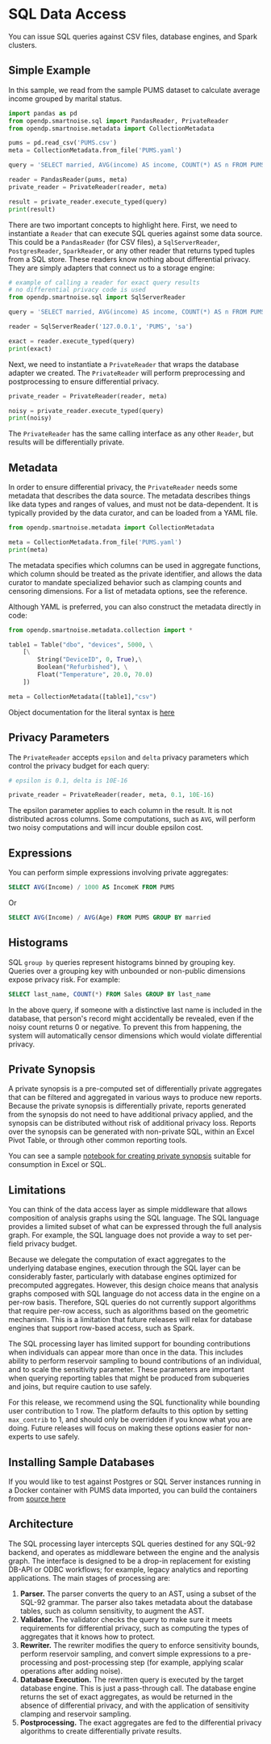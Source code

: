 # SQL Data Access

You can issue SQL queries against CSV files, database engines, and Spark clusters.

## Simple Example

In this sample, we read from the sample PUMS dataset to calculate average income grouped by marital status.

```python
import pandas as pd
from opendp.smartnoise.sql import PandasReader, PrivateReader
from opendp.smartnoise.metadata import CollectionMetadata

pums = pd.read_csv('PUMS.csv')
meta = CollectionMetadata.from_file('PUMS.yaml')

query = 'SELECT married, AVG(income) AS income, COUNT(*) AS n FROM PUMS.PUMS GROUP BY married'

reader = PandasReader(pums, meta)
private_reader = PrivateReader(reader, meta)

result = private_reader.execute_typed(query)
print(result)
```

There are two important concepts to highlight here.  First, we need to instantiate a `Reader` that can execute SQL queries against some data source.  This could be a `PandasReader` (for CSV files), a `SqlServerReader`, `PostgresReader`, `SparkReader`, or any other reader that returns typed tuples from a SQL store.  These readers know nothing about differential privacy.  They are simply adapters that connect us to a storage engine:

```python
# example of calling a reader for exact query results
# no differential privacy code is used
from opendp.smartnoise.sql import SqlServerReader

query = 'SELECT married, AVG(income) AS income, COUNT(*) AS n FROM PUMS.PUMS_large GROUP BY married'

reader = SqlServerReader('127.0.0.1', 'PUMS', 'sa')

exact = reader.execute_typed(query)
print(exact)
```

Next, we need to instantiate a `PrivateReader` that wraps the database adapter we created.  The `PrivateReader` will perform preprocessing and postprocessing to ensure differential privacy.

```python
private_reader = PrivateReader(reader, meta)

noisy = private_reader.execute_typed(query)
print(noisy)
```

The `PrivateReader` has the same calling interface as any other `Reader`, but results will be differentially private.

## Metadata

In order to ensure differential privacy, the `PrivateReader` needs some metadata that describes the data source.  The metadata describes things like data types and ranges of values, and must not be data-dependent.  It is typically provided by the data curator, and can be loaded from a YAML file.

```python
from opendp.smartnoise.metadata import CollectionMetadata

meta = CollectionMetadata.from_file('PUMS.yaml')
print(meta)
```

The metadata specifies which columns can be used in aggregate functions, which column should be treated as the private identifier, and allows the data curator to mandate specialized behavior such as clamping counts and censoring dimensions.  For a list of metadata options, see the reference.

Although YAML is preferred, you can also construct the metadata directly in code:

```python
from opendp.smartnoise.metadata.collection import *

table1 = Table("dbo", "devices", 5000, \
    [\
        String("DeviceID", 0, True),\
        Boolean("Refurbished"), \
        Float("Temperature", 20.0, 70.0)
    ])

meta = CollectionMetadata([table1],"csv")
```
Object documentation for the literal syntax is [here](https://opendifferentialprivacy.github.io/smartnoise-samples/docs/api/system/metadata/collection.html)

## Privacy Parameters

The `PrivateReader` accepts `epsilon` and `delta` privacy parameters which control the privacy budget for each query:

```python
# epsilon is 0.1, delta is 10E-16

private_reader = PrivateReader(reader, meta, 0.1, 10E-16)
```

The epsilon parameter applies to each column in the result. It is not distributed across columns.  Some computations, such as `AVG`, will perform two noisy computations and will incur double epsilon cost.

## Expressions

You can perform simple expressions involving private aggregates:

```sql
SELECT AVG(Income) / 1000 AS IncomeK FROM PUMS
```

Or

```sql
SELECT AVG(Income) / AVG(Age) FROM PUMS GROUP BY married
```

## Histograms

SQL `group by` queries represent histograms binned by grouping key.  Queries over a grouping key with unbounded or non-public dimensions expose privacy risk. For example:

```sql
SELECT last_name, COUNT(*) FROM Sales GROUP BY last_name
```

In the above query, if someone with a distinctive last name is included in the database, that person's record might accidentally be revealed, even if the noisy count returns 0 or negative.  To prevent this from happening, the system will automatically censor dimensions which would violate differential privacy.

## Private Synopsis

A private synopsis is a pre-computed set of differentially private aggregates that can be filtered and aggregated in various ways to produce new reports.  Because the private synopsis is differentially private, reports generated from the synopsis do not need to have additional privacy applied, and the synopsis can be distributed without risk of additional privacy loss.  Reports over the synopsis can be generated with non-private SQL, within an Excel Pivot Table, or through other common reporting tools.

You can see a sample [notebook for creating private synopsis](Synopsis.ipynb) suitable for consumption in Excel or SQL.

## Limitations

You can think of the data access layer as simple middleware that allows composition of analysis graphs using the SQL language.  The SQL language provides a limited subset of what can be expressed through the full analysis graph.  For example, the SQL language does not provide a way to set per-field privacy budget.

Because we delegate the computation of exact aggregates to the underlying database engines, execution through the SQL layer can be considerably faster, particularly with database engines optimized for precomputed aggregates.  However, this design choice means that analysis graphs composed with SQL language do not access data in the engine on a per-row basis.  Therefore, SQL queries do not currently support algorithms that require per-row access, such as algorithms based on the geometric mechanism.  This is a limitation that future releases will relax for database engines that support row-based access, such as Spark.

The SQL processing layer has limited support for bounding contributions when individuals can appear more than once in the data.  This includes ability to perform reservoir sampling to bound contributions of an individual, and to scale the sensitivity parameter.  These parameters are important when querying reporting tables that might be produced from subqueries and joins, but require caution to use safely.

For this release, we recommend using the SQL functionality while bounding user contribution to 1 row.  The platform defaults to this option by setting `max_contrib` to 1, and should only be overridden if you know what you are doing.  Future releases will focus on making these options easier for non-experts to use safely.


## Installing Sample Databases

If you would like to test against Postgres or SQL Server instances running in a Docker container with PUMS data imported,  you can build the containers from [source here](https://github.com/opendifferentialprivacy/smartnoise-samples/tree/master/testing/databases)

## Architecture

The SQL processing layer intercepts SQL queries destined for any SQL-92 backend, and operates as middleware between the engine and the analysis graph.  The interface is designed to be a drop-in replacement for existing DB-API or ODBC workflows; for example, legacy analytics and reporting applications.  The main stages of processing are:

1. **Parser.** The parser converts the query to an AST, using a subset of the SQL-92 grammar.  The parser also takes metadata about the database tables, such as column sensitivity, to augment the AST.
2. **Validator.**  The validator checks the query to make sure it meets requirements for differential privacy, such as computing the types of aggregates that it knows how to protect.
3. **Rewriter.** The rewriter modifies the query to enforce sensitivity bounds, perform reservoir sampling, and convert simple expressions to a pre-processing and post-processing step (for example, applying scalar operations after adding noise).
4. **Database Execution.** The rewritten query is executed by the target database engine. This is just a pass-through call.  The database engine returns the set of exact aggregates, as would be returned in the absence of differential privacy, and with the application of sensitivity clamping and reservoir sampling.
5. **Postprocessing.**  The exact aggregates are fed to the differential privacy algorithms to create differentially private results.
